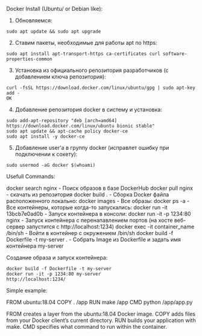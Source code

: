 Docker Install (Ubuntu/ or Debian like): 

1) Обновляемся: 
```
sudo apt update && sudo apt upgrade
```

2) Ставим пакеты, необходимые для работы apt по https: 
```
sudo apt install apt-transport-https ca-certificates curl software-properties-common
```

3) Установка из официального репозитория разработчиков (с добавлением ключа репозитория):
```
curl -fsSL https://download.docker.com/linux/ubuntu/gpg | sudo apt-key add -
OK
```

4) Добавление репозитория docker в систему и установка:
```
sudo add-apt-repository "deb [arch=amd64] https://download.docker.com/linux/ubuntu bionic stable"
sudo apt update && apt-cache policy docker-ce
sudo apt install -y docker-ce
```

5) Добавление user'a в группу docker (исправлет ошибку при подключении к сокету):
```
sudo usermod -aG docker $(whoami)
```

Usefull Commands:

docker search nginx   - Поиск образов в базе DockerHub
docker pull nginx     - скачать из репозитория 
docker build .  - Сборка Docker файла расположенного локально: 
docker images  - Все образы: 
docker ps -a   - Все контейнеры, которые когда-то запускались:
docker run -it 13bcb7e0ad0b - Запуск контейнера в консоли:
docker run -it -p 1234:80 nginx - Запуск контейнера с перенапавлением портов (на хосте веб-сервер запустится с http://localhost:1234) 
docker exec -it container_name /bin/sh    - Войти в контейнер с окружением /bin/sh
docker build -f Dockerfile -t my-server . - Собрать Image из Dockerfile и задать имя контейнера my-server 

Создание образа и запуск контейнера: 
~~~
docker build -f Dockerfile -t my-server
docker run -it -p 1234:80 my-server
http://localhost:1234/
~~~

Simple example: 

FROM ubuntu:18.04
COPY . /app
RUN make /app
CMD python /app/app.py

FROM creates a layer from the ubuntu:18.04 Docker image.
COPY adds files from your Docker client’s current directory.
RUN builds your application with make.
CMD specifies what command to run within the container.



